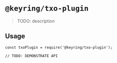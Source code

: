 # `@keyring/txo-plugin`

> TODO: description

## Usage

```
const txoPlugin = require('@keyring/txo-plugin');

// TODO: DEMONSTRATE API
```
